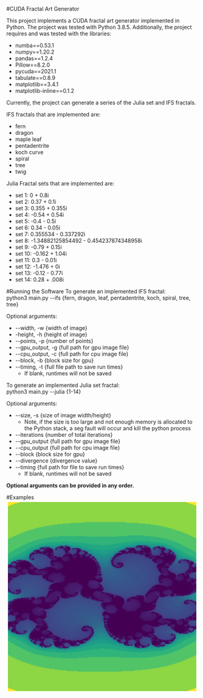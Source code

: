#CUDA Fractal Art Generator

This project implements a CUDA fractal art generator implemented in Python. The
project was tested with Python 3.8.5. Additionally, the project requires and was
tested with the libraries:

- numba==0.53.1
- numpy==1.20.2
- pandas==1.2.4
- Pillow==8.2.0
- pycuda==2021.1
- tabulate==0.8.9
- matplotlib==3.4.1
- matplotlib-inline==0.1.2

Currently, the project can generate a series of the Julia set and IFS fractals.

IFS fractals that are implemented are:
- fern
- dragon
- maple leaf
- pentadentrite
- koch curve
- spiral
- tree
- twig

Julia Fractal sets that are implemented are:
- set 1: 0 + 0.8i
- set 2: 0.37 + 0.1i
- set 3: 0.355 + 0.355i
- set 4: -0.54 + 0.54i
- set 5: -0.4 - 0.5i
- set 6: 0.34 - 0.05i
- set 7: 0.355534 - 0.337292i
- set 8: -1.34882125854492 - 0.454237874348958i
- set 9: -0.79 + 0.15i
- set 10: -0.162 + 1.04i
- set 11: 0.3 - 0.01i
- set 12: -1.476 + 0i
- set 13: -0.12 - 0.77i
- set 14: 0.28 + .008i 

#Running the Software
To generate an implemented IFS fractal:<br>
python3 main.py --ifs {fern, dragon, leaf, pentadentrite, koch, spiral, tree, tree}

Optional arguments:<br>
- --width, -w {width of image}
- -height, -h {height of image}
- --points, -p {number of points}
- --gpu_output, -g {full path for gpu image file}
- --cpu_output, -c {full path for cpu image file}
- --block, -b {block size for gpu}
- --timing, -t {full file path to save run times} 
  - If blank, runtimes will not be saved

To generate an implemented Julia set fractal:<br>
python3 main.py --julia {1-14}

Optional arguments:<br>
- --size, -s {size of image width/height}
    - Note, if the size is too large and not enough memory is allocated to the
      Python stack, a seg fault will occur and kill the python process
- --iterations {number of total iterations}
- --gpu_output {full path for gpu image file}
- --cpu_output {full path for cpu image file}
- --block {block size for gpu}
- --divergence {divergence value}
- --timing {full path for file to save run times}
  - If blank, runtimes will not be saved

<b>Optional arguments can be provided in any order.</b>

#Examples
![alt text](https://github.com/blindbycolors/CourseProject_EN605.617/blob/main/Julia14.gif)